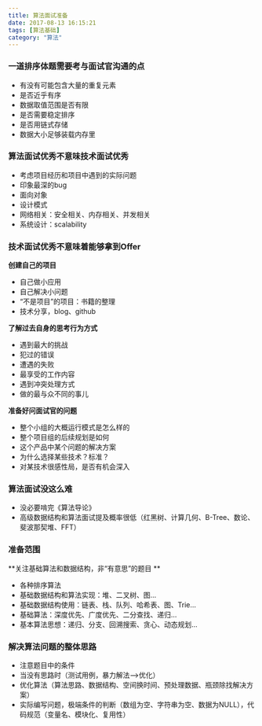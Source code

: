 ```yaml
---
title: 算法面试准备
date: 2017-08-13 16:15:21
tags: [算法基础]
category: "算法"
---
```

### 一道排序体题需要考与面试官沟通的点
- 有没有可能包含大量的重复元素
- 是否近乎有序
- 数据取值范围是否有限
- 是否需要稳定排序
- 是否用链式存储
- 数据大小足够装载内存里

### 算法面试优秀不意味技术面试优秀
- 考虑项目经历和项目中遇到的实际问题
- 印象最深的bug
- 面向对象
- 设计模式
- 网络相关：安全相关、内存相关、并发相关
- 系统设计：scalability

### 技术面试优秀不意味着能够拿到Offer
**创建自己的项目**

- 自己做小应用
- 自己解决小问题
- “不是项目”的项目：书籍的整理
- 技术分享，blog、github 

**了解过去自身的思考行为方式**

- 遇到最大的挑战
- 犯过的错误
- 遭遇的失败
- 最享受的工作内容
- 遇到冲突处理方式
- 做的最与众不同的事儿

**准备好问面试官的问题**

- 整个小组的大概运行模式是怎么样的
- 整个项目组的后续规划是如何
- 这个产品中某个问题的解决方案
- 为什么选择某些技术？标准？
- 对某技术很感性局，是否有机会深入

### 算法面试没这么难

- 没必要啃完《算法导论》
- 高级数据结构和算法面试提及概率很低（红黑树、计算几何、B-Tree、数论、斐波那契堆、FFT）

### 准备范围
**关注基础算法和数据结构，非“有意思”的题目
**

- 各种排序算法
- 基础数据结构和算法实现：堆、二叉树、图...
- 基础数据结构使用：链表、栈、队列、哈希表、图、Trie...
- 基础算法：深度优先、广度优先、二分查找、递归...
- 基本算法思想：递归、分支、回溯搜索、贪心、动态规划...

### 解决算法问题的整体思路

- 注意题目中的条件
- 当没有思路时（测试用例，暴力解法——>优化）
- 优化算法（算法思路、数据结构、空间换时间、预处理数据、瓶颈除找解决方案）
- 实际编写问题，极端条件的判断（数组为空、字符串为空、数据为NULL），代码规范（变量名、模块化、复用性）